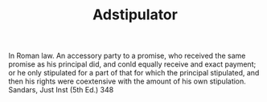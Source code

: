 ---
title: Adstipulator
letter: A
permalink: "/definitions/bld-adstipulator.html"
body: In Roman law. An accessory party to a promise, who received the same promise
  as his principal did, and conld equally receive and exact payment; or he only stipulated
  for a part of that for which the principal stipulated, and then his rights were
  coextensive with the amount of his own stipulation. Sandars, Just Inst (5th Ed.)
  348
published_at: '2018-07-07'
source: Black's Law Dictionary 2nd Ed (1910)
layout: post
---